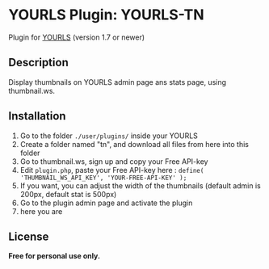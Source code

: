 # YOURLS Plugin: YOURLS-TN
Plugin for [YOURLS](http://yourls.org) (version 1.7 or newer)

Description
-----------
Display thumbnails on YOURLS admin page ans stats page, using thumbnail.ws.

Installation
------------
1. Go to the folder `./user/plugins/` inside your YOURLS
2. Create a folder named "tn", and download all files from here into this folder
3. Go to thumbnail.ws, sign up and copy your Free API-key
4. Edit `plugin.php`, paste your Free API-key here : `define( 'THUMBNAIL_WS_API_KEY', 'YOUR-FREE-API-KEY' );`
5. If you want, you can adjust the width of the thumbnails (default admin is 200px, default stat is 500px)
6. Go to the plugin admin page and activate the plugin
7. here you are

License
-------
**Free for personal use only.**
